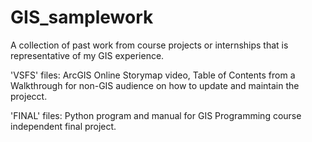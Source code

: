 # GIS_samplework
A collection of past work from course projects or internships that is representative of my GIS experience.

'VSFS' files: ArcGIS Online Storymap video, Table of Contents from a Walkthrough for non-GIS audience on how to update and maintain the projecct.

'FINAL' files: Python program and manual for GIS Programming course independent final project.
